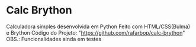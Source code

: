 # Calc Brython
 
Calculadora simples desenvolvida em Python
Feito com HTML/CSS(Bulma) e Brython
Código do Projeto: "https://github.com/rafarbop/calc-brython"
OBS.: Funcionalidades ainda em testes

